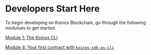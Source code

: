 # Developers Start Here

To begin developing on Koinos Blockchain, go through the following modulues to get started.

[Module 1: The Koinos CLI](/M1/1_introduction)

[Module 4: Your first contract with `koinos-sdk-as-cli`](/M4/1_introduction)
